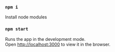 ### `npm i`
Install node modules

### `npm start`
Runs the app in the development mode.<br />
Open [http://localhost:3000](http://localhost:3000) to view it in the browser.
